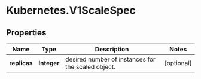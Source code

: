 # Kubernetes.V1ScaleSpec

## Properties
Name | Type | Description | Notes
------------ | ------------- | ------------- | -------------
**replicas** | **Integer** | desired number of instances for the scaled object. | [optional] 


